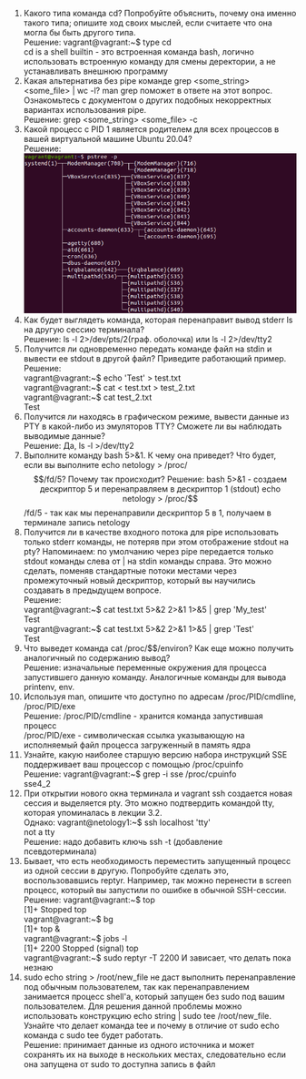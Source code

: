 1. Какого типа команда cd? Попробуйте объяснить, почему она именно такого типа; опишите ход своих мыслей, если считаете что она могла бы быть другого типа.  
Решение: vagrant@vagrant:~$ type cd  
cd is a shell builtin - это встроенная команда bash, логично использовать встроенную команду для смены деректории, а не устанавливать внешнюю программу
2. Какая альтернатива без pipe команде grep <some_string> <some_file> | wc -l? man grep поможет в ответе на этот вопрос. Ознакомьтесь с документом о других подобных некорректных вариантах использования pipe.  
Решение: grep <some_string> <some_file> -c
3. Какой процесс с PID 1 является родителем для всех процессов в вашей виртуальной машине Ubuntu 20.04?  
Решение:  ![img.png](img.png)
4. Как будет выглядеть команда, которая перенаправит вывод stderr ls на другую сессию терминала?  
Решение: ls -l 2>/dev/pts/2(граф. оболочка) или  ls -l 2>/dev/tty2
5. Получится ли одновременно передать команде файл на stdin и вывести ее stdout в другой файл? Приведите работающий пример.  
Решение:  
vagrant@vagrant:~$ echo 'Test' > test.txt  
vagrant@vagrant:~$ cat < test.txt > test_2.txt  
vagrant@vagrant:~$ cat test_2.txt   
Test
6. Получится ли находясь в графическом режиме, вывести данные из PTY в какой-либо из эмуляторов TTY? Сможете ли вы наблюдать выводимые данные?  
Решение: Да, ls -l >/dev/tty2
7. Выполните команду bash 5>&1. К чему она приведет? Что будет, если вы выполните echo netology > /proc/$$/fd/5? Почему так происходит?  
Решение:  
bash 5>&1 - создаем дескриптор 5 и перенаправляем в дескриптор 1 (stdout)  
echo netology > /proc/$$/fd/5 - так как мы перенаправили дескриптор 5 в 1, получаем в терминале запись netology
8. Получится ли в качестве входного потока для pipe использовать только stderr команды, не потеряв при этом отображение stdout на pty? Напоминаем: по умолчанию через pipe передается только stdout команды слева от | на stdin команды справа. Это можно сделать, поменяв стандартные потоки местами через промежуточный новый дескриптор, который вы научились создавать в предыдущем вопросе.  
Решение:  
vagrant@vagrant:~$ cat test.txt 5>&2 2>&1 1>&5 | grep 'My_test'  
Test  
vagrant@vagrant:~$ cat test.txt 5>&2 2>&1 1>&5 | grep 'Test'  
Test
9. Что выведет команда cat /proc/$$/environ? Как еще можно получить аналогичный по содержанию вывод?  
Решение: изначальные переменные окружения для процесса запустившего данную команду. Аналогичные команды для вывода printenv, env.
10. Используя man, опишите что доступно по адресам /proc/PID/cmdline, /proc/PID/exe  
Решение: /proc/PID/cmdline - хранится команда запустившая процесс  
/proc/PID/exe - символическая ссылка указывающую на исполняемый файл процесса загруженный в память ядра
11. Узнайте, какую наиболее старшую версию набора инструкций SSE поддерживает ваш процессор с помощью /proc/cpuinfo  
Решение: vagrant@vagrant:~$ grep -i sse /proc/cpuinfo  
sse4_2
12. При открытии нового окна терминала и vagrant ssh создается новая сессия и выделяется pty. Это можно подтвердить командой tty, которая упоминалась в лекции 3.2.  
Однако:
vagrant@netology1:~$ ssh localhost 'tty'  
not a tty  
Решение: надо добавить ключь ssh -t (добавление псевдотерминала)
13. Бывает, что есть необходимость переместить запущенный процесс из одной сессии в другую. Попробуйте сделать это, воспользовавшись reptyr. Например, так можно перенести в screen процесс, который вы запустили по ошибке в обычной SSH-сессии.  
Решение: vagrant@vagrant:~$ top  
[1]+  Stopped                 top  
vagrant@vagrant:~$ bg  
[1]+ top &  
vagrant@vagrant:~$ 
jobs -l  
[1]+  2200 Stopped (signal)        top  
vagrant@vagrant:~$ sudo reptyr -T 2200
И зависает, что делать пока незнаю
14. sudo echo string > /root/new_file не даст выполнить перенаправление под обычным пользователем, так как перенаправлением занимается процесс shell'а, который запущен без sudo под вашим пользователем. Для решения данной проблемы можно использовать конструкцию echo string | sudo tee /root/new_file. Узнайте что делает команда tee и почему в отличие от sudo echo команда с sudo tee будет работать.  
Решение: принимает данные из одного источника и может сохранять их на выходе в нескольких местах, cледовательно если она запущена от sudo то доступна запись в файл
